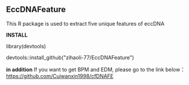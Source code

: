 ## EccDNAFeature

This R package is used to extract five unique features of eccDNA

**INSTALL**

library(devtools)

devtools::install_github("zihaoli-77/EccDNAFeature")

**in addition**
If you want to get BPM and EDM, please go to the link below：
https://github.com/Cuiwanxin1998/cfDNAFE
